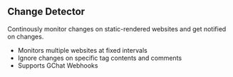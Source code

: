 ## Change Detector

Continously monitor changes on static-rendered websites and get notified on changes.

- Monitors multiple websites at fixed intervals
- Ignore changes on specific tag contents and comments
- Supports GChat Webhooks